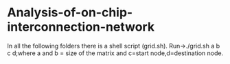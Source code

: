 # Analysis-of-on-chip-interconnection-network

In all the following folders there is a shell script (grid.sh).
Run->./grid.sh a b c d;where a and b = size of the matrix and c=start node,d=destination node.
